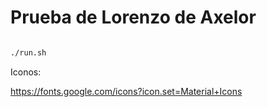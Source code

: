 # Prueba de Lorenzo de Axelor


```bash

./run.sh

```




Iconos:

https://fonts.google.com/icons?icon.set=Material+Icons